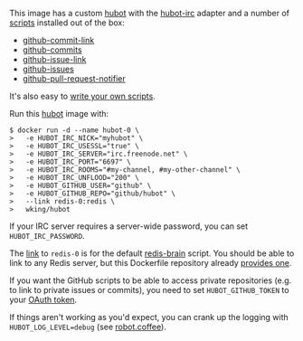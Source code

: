 This image has a custom [hubot][] with the [hubot-irc][] adapter and a
number of [scripts][] installed out of the box:

* [github-commit-link][]
* [github-commits][]
* [github-issue-link][]
* [github-issues][]
* [github-pull-request-notifier][]

It's also easy to [write your own scripts][scripting].

Run this [hubot][] image with:

    $ docker run -d --name hubot-0 \
    >   -e HUBOT_IRC_NICK="myhubot" \
    >   -e HUBOT_IRC_USESSL="true" \
    >   -e HUBOT_IRC_SERVER="irc.freenode.net" \
    >   -e HUBOT_IRC_PORT="6697" \
    >   -e HUBOT_IRC_ROOMS="#my-channel, #my-other-channel" \
    >   -e HUBOT_IRC_UNFLOOD="200" \
    >   -e HUBOT_GITHUB_USER="github" \
    >   -e HUBOT_GITHUB_REPO="github/hubot" \
    >   --link redis-0:redis \
    >   wking/hubot

If your IRC server requires a server-wide password, you can set
`HUBOT_IRC_PASSWORD`.

The [link][] to `redis-0` is for the default [redis-brain][] script.
You should be able to link to any Redis server, but this Dockerfile
repository already [provides one][redis].

If you want the GitHub scripts to be able to access private
repositories (e.g. to link to private issues or commits), you need to
set `HUBOT_GITHUB_TOKEN` to your [OAuth token][token].

If things aren't working as you'd expect, you can crank up the logging
with `HUBOT_LOG_LEVEL=debug` (see [robot.coffee][]).

[hubot]: https://github.com/github/hubot
[hubot-irc]: https://github.com/nandub/hubot-irc
[scripts]: https://github.com/github/hubot-scripts/tree/master/src/scripts
[github-commit-link]: https://github.com/github/hubot-scripts/blob/master/src/scripts/github-commit-link.coffee
[github-commits]: https://github.com/github/hubot-scripts/blob/master/src/scripts/github-commits.coffee
[github-issue-link]: https://github.com/github/hubot-scripts/blob/master/src/scripts/github-issue-link.coffee
[github-issues]: https://github.com/github/hubot-scripts/blob/master/src/scripts/github-issues.coffee
[github-pull-request-notifier]: https://github.com/github/hubot-scripts/blob/master/src/scripts/github-pull-request-notifier.coffee
[scripting]: https://github.com/github/hubot/blob/master/docs/scripting.md
[link]: http://docs.docker.io/en/latest/use/port_redirection/#linking-a-container
[redis-brain]: https://github.com/github/hubot-scripts/blob/master/src/scripts/redis-brain.coffee
[redis]: ../redis/
[token]: https://help.github.com/articles/creating-an-access-token-for-command-line-use
[robot.coffee]: https://github.com/github/hubot/blob/master/src/robot.coffee

